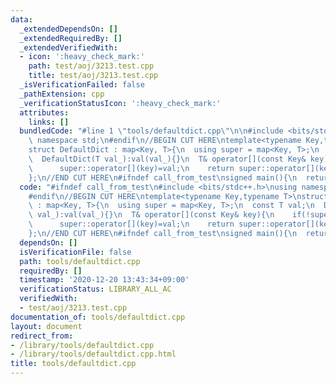 ```yaml
---
data:
  _extendedDependsOn: []
  _extendedRequiredBy: []
  _extendedVerifiedWith:
  - icon: ':heavy_check_mark:'
    path: test/aoj/3213.test.cpp
    title: test/aoj/3213.test.cpp
  _isVerificationFailed: false
  _pathExtension: cpp
  _verificationStatusIcon: ':heavy_check_mark:'
  attributes:
    links: []
  bundledCode: "#line 1 \"tools/defaultdict.cpp\"\n\n#include <bits/stdc++.h>\nusing\
    \ namespace std;\n#endif\n//BEGIN CUT HERE\ntemplate<typename Key,typename T>\n\
    struct DefaultDict : map<Key, T>{\n  using super = map<Key, T>;\n  const T val;\n\
    \  DefaultDict(T val_):val(val_){}\n  T& operator[](const Key& key){\n    if(!super::count(key))\n\
    \      super::operator[](key)=val;\n    return super::operator[](key);\n  }\n\
    };\n//END CUT HERE\n#ifndef call_from_test\nsigned main(){\n  return 0;\n}\n#endif\n"
  code: "#ifndef call_from_test\n#include <bits/stdc++.h>\nusing namespace std;\n\
    #endif\n//BEGIN CUT HERE\ntemplate<typename Key,typename T>\nstruct DefaultDict\
    \ : map<Key, T>{\n  using super = map<Key, T>;\n  const T val;\n  DefaultDict(T\
    \ val_):val(val_){}\n  T& operator[](const Key& key){\n    if(!super::count(key))\n\
    \      super::operator[](key)=val;\n    return super::operator[](key);\n  }\n\
    };\n//END CUT HERE\n#ifndef call_from_test\nsigned main(){\n  return 0;\n}\n#endif\n"
  dependsOn: []
  isVerificationFile: false
  path: tools/defaultdict.cpp
  requiredBy: []
  timestamp: '2020-12-20 13:43:34+09:00'
  verificationStatus: LIBRARY_ALL_AC
  verifiedWith:
  - test/aoj/3213.test.cpp
documentation_of: tools/defaultdict.cpp
layout: document
redirect_from:
- /library/tools/defaultdict.cpp
- /library/tools/defaultdict.cpp.html
title: tools/defaultdict.cpp
---
```

